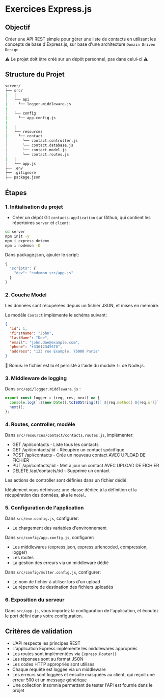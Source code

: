 # Exercices Express.js

## Objectif

Créer une API REST simple pour gérer une liste de contacts en utilisant les concepts de base d'Express.js, sur base d'une architecture `Domain Driven Design`.

⚠️ Le projet doit être créé sur un dépôt personnel, pas dans celui-ci ⚠️

## Structure du Projet

```sh
server/
├── src/
|   |
│   └── api
|     └── logger.middleware.js
|
│   └── config
|     └── app.config.js
|
|   |
│   └── resources
|     └── contact
│       └── contact.controller.js
│       └── contact.database.js
│       └── contact.model.js
│       └── contact.routes.js
|   |
│   └── app.js
├── .env
├── .gitignore
├── package.json
```

## Étapes

### 1. Initialisation du projet

- Créer un dépôt Git `contacts-application` sur Github, qui contient les répertoires `server` et `client`:

```bash
cd server
npm init -y
npm i express dotenv
npm i nodemon -D
```

Dans package.json, ajouter le script:

```javascript
{
  "scripts": {
    "dev": "nodemon src/app.js"
  }
}
```

### 2. Couche Model

Les données sont récupérées depuis un fichier JSON, et mises en mémoire.

Le modèle `Contact` implémente le schéma suivant:

```json
{
  "id": 1,
  "firstName": "John",
  "lastName": "Doe",
  "email": "john.doe@example.com",
  "phone": "+33612345678",
  "address": "123 rue Example, 75000 Paris"
}
```

🚀 Bonus: le fichier est lu et persisté à l'aide du module `fs` de Node.js.

### 3. Middleware de logging

Dans `src/api/logger.middleware.js` :

```javascript
export const logger = (req, res, next) => {
  console.log(`[${new Date().toISOString()}] ${req.method} ${req.url}`);
  next();
};
```

### 4. Routes, controller, modèle

Dans `src/resources/contact/contacts.routes.js`, implémenter:

- GET /api/contacts - Liste tous les contacts
- GET /api/contacts/:id - Récupère un contact spécifique
- POST /api/contacts - Crée un nouveau contact AVEC UPLOAD DE FICHIER
- PUT /api/contacts/:id - Met à jour un contact AVEC UPLOAD DE FICHIER
- DELETE /api/contacts/:id - Supprime un contact

Les actions de controller sont définies dans un fichier dédié.

Idéalement vous définissez une classe dédiée à la définition et la récupération des données, aka le `Model`.

### 5. Configuration de l'application

Dans `src/env.config.js`, configurer:

- Le chargement des variables d'environnement

Dans `src/config/app.config.js`, configurer:

- Les middlewares (express.json, express.urlencoded, compression, logger)
- Les routes
- La gestion des erreurs via un middleware dédié

Dans `src/config/multer.config.js`, configurer:

- Le nom de fichier à utiliser lors d'un upload
- Le répertoire de destination des fichiers uploadés

### 6. Exposition du serveur

Dans `src/app.js`, vous importez la configuration de l'application, et écoutez le port défini dans votre configuration.

## Critères de validation

- L'API respecte les principes REST
- L'application Express implémente les middlewares appropriés
- Les routes sont implémentées via `Express.Router()`
- Les réponses sont au format JSON
- Les codes HTTP appropriés sont utilisés
- Chaque requête est loggée via un middleware
- Les erreurs sont loggées et ensuite masquées au client, qui reçoit une erreur 500 et un message générique
- Une collection Insomnia permettant de tester l'API est fournie dans le projet